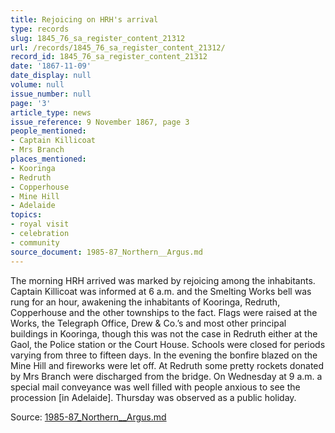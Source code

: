 ```yaml
---
title: Rejoicing on HRH's arrival
type: records
slug: 1845_76_sa_register_content_21312
url: /records/1845_76_sa_register_content_21312/
record_id: 1845_76_sa_register_content_21312
date: '1867-11-09'
date_display: null
volume: null
issue_number: null
page: '3'
article_type: news
issue_reference: 9 November 1867, page 3
people_mentioned:
- Captain Killicoat
- Mrs Branch
places_mentioned:
- Kooringa
- Redruth
- Copperhouse
- Mine Hill
- Adelaide
topics:
- royal visit
- celebration
- community
source_document: 1985-87_Northern__Argus.md
---
```


The morning HRH arrived was marked by rejoicing among the inhabitants.  Captain Killicoat was informed at 6 a.m. and the Smelting Works bell was rung for an hour, awakening the inhabitants of Kooringa, Redruth, Copperhouse and the other townships to the fact.  Flags were raised at the Works, the Telegraph Office, Drew & Co.’s and most other principal buildings in Kooringa, though this was not the case in Redruth either at the Gaol, the Police station or the Court House.  Schools were closed for periods varying from three to fifteen days.  In the evening the bonfire blazed on the Mine Hill and fireworks were let off.  At Redruth some pretty rockets donated by Mrs Branch were discharged from the bridge.  On Wednesday at 9 a.m. a special mail conveyance was well filled with people anxious to see the procession [in Adelaide].  Thursday was observed as a public holiday.

Source: [1985-87_Northern__Argus.md](/downloads/markdown/1985-87_Northern__Argus.md)
